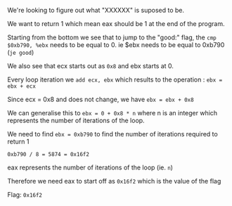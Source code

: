 We're looking to figure out what "XXXXXX" is suposed to be.


We want to return 1 which mean eax should be 1 at the end of the program.

Starting from the bottom we see that to jump to the "good:" flag, the `cmp $0xb790, %ebx` needs to be equal to 0. ie $ebx needs to be equal to 0xb790 (`je good`)

We also see that ecx starts out as `0x8` and ebx starts at 0.

Every loop iteration we `add ecx, ebx` which results to the operation : 
`ebx = ebx + ecx`

Since ecx = 0x8 and does not change,
we have `ebx = ebx + 0x8`

We can generalise this to `ebx = 0 + 0x8 * n` where n is an integer which represents the number of iterations of the loop.

We need to find `ebx = 0xb790` to find the number of iterations required to return 1

`0xb790 / 8 = 5874 = 0x16f2`

eax represents the number of iterations of the loop (ie. `n`)

Therefore we need eax to start off as `0x16f2` which is the value of the flag

Flag: `0x16f2`
